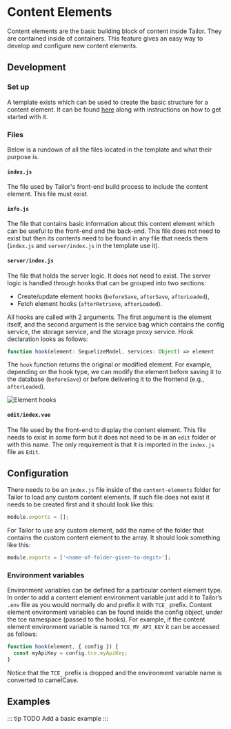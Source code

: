 # Content Elements

Content elements are the basic building block of content inside Tailor. They are contained inside of containers. This feature gives an easy way to develop and configure new content elements.

## Development

### Set up
A template exists which can be used to create the basic structure for a content element. It can be found [here](https://github.com/ExtensionEngine/tailor-element-template) along with instructions on how to get started with it.

### Files
Below is a rundown of all the files located in the template and what their purpose is.

#### `index.js`
The file used by Tailor's front-end build process to include the content element. This file must exist.

#### `info.js`
The file that contains basic information about this content element which can be useful to the front-end and the back-end. This file does not need to exist but then its contents need to be found in any file that needs them (`index.js` and `server/index.js` in the template use it).

#### `server/index.js`
The file that holds the server logic. It does not need to exist. The server logic is handled through hooks that can be grouped into two sections:
* Create/update element hooks (`beforeSave`, `afterSave`, `afterLoaded`),
* Fetch element hooks (`afterRetrieve`, `afterLoaded`).

All hooks are called with 2 arguments. The first argument is the element itself, and the second argument is the service bag which contains the config service, the storage service, and the storage proxy service. Hook declaration looks as follows: 

``` js
function hook(element: SequelizeModel, services: Object) => element
```

The `hook` function returns the original or modified element. For example, depending on the hook type, we can modify the element before saving it to the database (`beforeSave`) or before delivering it to the frontend (e.g., `afterLoaded`).

![Element hooks](~@source/tailor/assets/images/tce-hooks.png)

#### `edit/index.vue`
The file used by the front-end to display the content element. This file needs to exist in some form but it does not need to be in an `edit` folder or with this name. The only requirement is that it is imported in the `index.js` file as `Edit`.

## Configuration
There needs to be an `index.js` file inside of the `content-elements` folder for Tailor to load any custom content elements. If such file does not exist it needs to be created first and it should look like this:

``` js
module.exports = [];
```

For Tailor to use any custom element, add the name of the folder that contains the custom content element to the array. It should look something like this:

``` js
module.exports = ['<name-of-folder-given-to-degit>'];
```

### Environment variables

Environment variables can be defined for a particular content element type. In order to add a content element environment variable just add it to Tailor’s `.env` file as you would normally do and prefix it with `TCE_` prefix. Content element environment variables can be found inside the config object, under the tce namespace (passed to the hooks). 
For example, if the content element environment variable is named `TCE_MY_API_KEY` it can be accessed as follows:

``` js
function hook(element, { config }) {
  const myApiKey = config.tce.myApiKey;
}
```

Notice that the `TCE_` prefix is dropped and the environment variable name is converted to camelCase.

## Examples

::: tip TODO
Add a basic example
:::